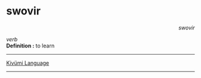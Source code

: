 
# swovir

<div align="right"><i>swovir</i></div>

*verb*  
**Definition :** to learn  

---

[Kivümi Language](../README.md)

---
